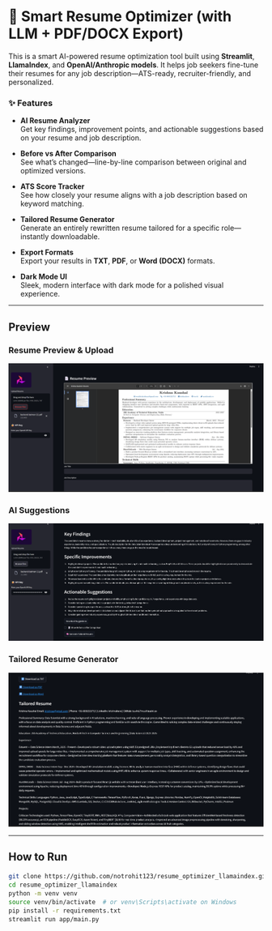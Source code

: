# 🚀 Smart Resume Optimizer (with LLM + PDF/DOCX Export)

This is a smart AI-powered resume optimization tool built using **Streamlit**, **LlamaIndex**, and **OpenAI/Anthropic models**. It helps job seekers fine-tune their resumes for any job description—ATS-ready, recruiter-friendly, and personalized.

### ✨ Features

-  **AI Resume Analyzer**  
  Get key findings, improvement points, and actionable suggestions based on your resume and job description.

-  **Before vs After Comparison**  
  See what’s changed—line-by-line comparison between original and optimized versions.

-  **ATS Score Tracker**  
  See how closely your resume aligns with a job description based on keyword matching.

-  **Tailored Resume Generator**  
  Generate an entirely rewritten resume tailored for a specific role—instantly downloadable.

-  **Export Formats**  
  Export your results in **TXT**, **PDF**, or **Word (DOCX)** formats.

-  **Dark Mode UI**  
  Sleek, modern interface with dark mode for a polished visual experience.

---

##  Preview

###  Resume Preview & Upload  
![Resume Upload](assets/image.png)

###  AI Suggestions  
![Findings & Improvements](assets/findings.png)

###  Tailored Resume Generator  
![Tailored Resume](assets/resume.png)

---

##  How to Run

```bash
git clone https://github.com/notrohit123/resume_optimizer_llamaindex.git
cd resume_optimizer_llamaindex
python -m venv venv
source venv/bin/activate  # or venv\Scripts\activate on Windows
pip install -r requirements.txt
streamlit run app/main.py
